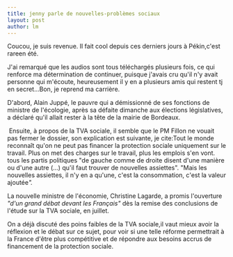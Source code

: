 ```yaml
---
title: jenny parle de nouvelles-problèmes sociaux 
layout: post
author: lm
---
```

<p>Coucou, je suis revenue. Il fait cool depuis ces derniers jours à Pékin,c&#39;est rareen été.</p>
<p>J&#39;ai remarqué que les audios sont tous téléchargés plusieurs fois, ce qui renforce ma détermination de continuer, puisque j&#39;avais cru qu&#39;il n&#39;y avait personne qui m&#39;écoute, heureusement il y en a plusieurs amis qui restent tj en secret...Bon, je reprend ma carrière.</p>
<p>D&#39;abord, Alain Juppé, le pauvre qui a démissionné de ses fonctions de ministre de l&#39;écologie, après sa défaite dimanche aux élections législatives, a déclaré qu&#39;il allait rester à la tête de la mairie de Bordeaux. </p>
<p> Ensuite, à propos de la TVA sociale, il semble que le PM Fillon ne vouait pas fermer le dossier, son explication est suivante, je cite:Tout le monde reconnaît qu&#39;on ne peut pas financer la protection sociale uniquement sur le travail. Plus on met des charges sur le travail, plus les emplois s&#39;en vont. tous les partis politiques &quot;de gauche comme de droite disent d&#39;une manière ou d&#39;une autre (...) qu&#39;il faut trouver de nouvelles assiettes&quot;. &quot;Mais les nouvelles assiettes, il n&#39;y en a qu&#39;une, c&#39;est la consommation, c&#39;est la valeur ajoutée<em>&quot;.</em></p>
<p>La nouvelle ministre de l&#39;économie, Christine Lagarde, a promis l&#39;ouverture <em>&quot;d&#39;un grand débat devant les Français&quot; </em>dès la remise des conclusions de l&#39;étude sur la TVA sociale, en juillet.</p>
<p>On a déjà discuté des poins faibles de la TVA sociale,il vaut mieux avoir la réflexion et le débat sur ce sujet, pour voir si une telle réforme permettrait à la France d&#39;être plus compétitive et de répondre aux besoins accrus de financement de la protection sociale.</p>
